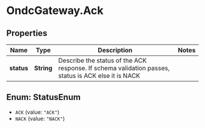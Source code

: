 # OndcGateway.Ack

## Properties
Name | Type | Description | Notes
------------ | ------------- | ------------- | -------------
**status** | **String** | Describe the status of the ACK response. If schema validation passes, status is ACK else it is NACK | 

<a name="StatusEnum"></a>
## Enum: StatusEnum

* `ACK` (value: `"ACK"`)
* `NACK` (value: `"NACK"`)


